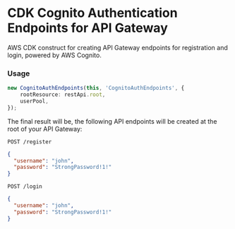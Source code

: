 # CDK Cognito Authentication Endpoints for API Gateway

AWS CDK construct for creating API Gateway endpoints for registration and login, powered by AWS Cognito.

### Usage

```typescript
new CognitoAuthEndpoints(this, 'CognitoAuthEndpoints', {
    rootResource: restApi.root,
    userPool,
});
```

The final result will be, the following API endpoints will be created at the root of your API Gateway:

`POST /register`

```json
{
  "username": "john",
  "password": "StrongPassword!1!"
}
```

`POST /login`

```json
{
  "username": "john",
  "password": "StrongPassword!1!"
}
```
